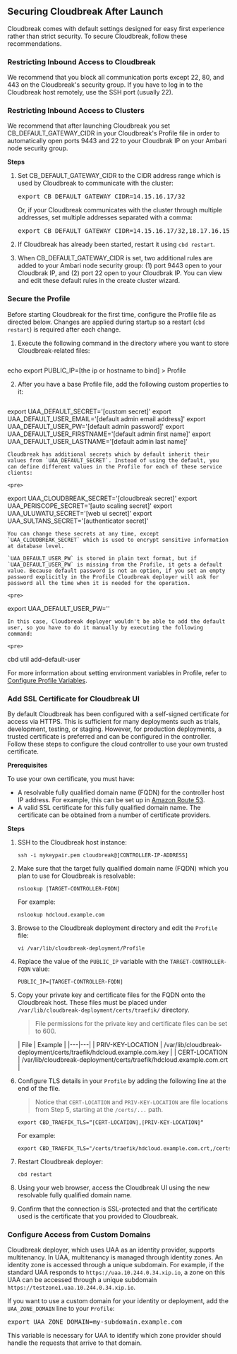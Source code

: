 ## Securing Cloudbreak After Launch

Cloudbreak comes with default settings designed for easy first experience rather than strict security. To secure Cloudbreak, follow these recommendations. 

### Restricting Inbound Access to Cloudbreak  

We recommend that you block all communication ports except 22, 80, and 443 on the Cloudbreak's security group. If you have to log in to the Cloudbreak host remotely, use the SSH port (usually 22).


### Restricting Inbound Access to Clusters 

We recommend that after launching Cloudbreak you set  CB_DEFAULT_GATEWAY_CIDR in your Cloudbreak's Profile file in order to automatically open ports 9443 and 22 to your Cloudbrak IP on your Ambari node security group. 

**Steps** 

1. Set CB_DEFAULT_GATEWAY_CIDR to the CIDR address range which is used by Cloudbreak to communicate with the cluster:
    
    <pre>export CB_DEFAULT_GATEWAY_CIDR=14.15.16.17/32</pre>
    
    Or, if your Cloudbreak communicates with the cluster through multiple addresses, set multiple addresses separated with a comma:
    
    <pre>export CB_DEFAULT_GATEWAY_CIDR=14.15.16.17/32,18.17.16.15/32</pre>
    
2. If Cloudbreak has already been started, restart it using `cbd restart`.     
    
3. When CB_DEFAULT_GATEWAY_CIDR is set, two additional rules are added to your Ambari node security group: (1) port 9443 open to your Cloudbrak IP, and (2) port 22 open to your Cloudbrak IP. You can view and edit these default rules in the create cluster wizard. 


### Secure the Profile 

Before starting Cloudbreak for the first time, configure the Profile file as directed below. Changes are applied during startup so a restart (`cbd restart`) is required after each change.

1. Execute the following command in the directory where you want to store Cloudbreak-related files:

    <pre>
echo export PUBLIC_IP=[the ip or hostname to bind] > Profile
</pre>

[comment]: <> (TO-DO: Do you mean that this needs to be executed in the deployment directory? Or?)

2. After you have a base Profile file, add the following custom properties to it:

    <pre>
export UAA_DEFAULT_SECRET='[custom secret]'
export UAA_DEFAULT_USER_EMAIL='[default admin email address]'
export UAA_DEFAULT_USER_PW='[default admin password]'
export UAA_DEFAULT_USER_FIRSTNAME='[default admin first name]'
export UAA_DEFAULT_USER_LASTNAME='[default admin last name]'
</pre>

    Cloudbreak has additional secrets which by default inherit their values from `UAA_DEFAULT_SECRET`. Instead of using the default, you can define different values in the Profile for each of these service clients:

    <pre>
export UAA_CLOUDBREAK_SECRET='[cloudbreak secret]'
export UAA_PERISCOPE_SECRET='[auto scaling secret]'
export UAA_ULUWATU_SECRET='[web ui secret]'
export UAA_SULTANS_SECRET='[authenticator secret]'
</pre>

    You can change these secrets at any time, except `UAA_CLOUDBREAK_SECRET` which is used to encrypt sensitive information at database level. 
    
[comment]: <> (TO-DO: The info below is explained in a way that is confusing. Can you rephrase?) 

    `UAA_DEFAULT_USER_PW` is stored in plain text format, but if `UAA_DEFAULT_USER_PW` is missing from the Profile, it gets a default value. Because default password is not an option, if you set an empty password explicitly in the Profile Cloudbreak deployer will ask for password all the time when it is needed for the operation.

    <pre>
export UAA_DEFAULT_USER_PW=''
</pre>

    In this case, Cloudbreak deployer wouldn't be able to add the default user, so you have to do it manually by executing the following command:

    <pre>
cbd util add-default-user
</pre>

For more information about setting environment variables in Profile, refer to [Configure Profile Variables](cb-profile.md#configure-profile-variables).


### Add SSL Certificate for Cloudbreak UI 

By default Cloudbreak has been configured with a self-signed certificate for access via HTTPS. This is sufficient for many deployments such as trials, development, testing, or staging. However, for production deployments, a trusted certificate is preferred and can be configured in the controller. Follow these steps to configure the cloud controller to use your own trusted certificate. 

**Prerequisites**

To use your own certificate, you must have:

* A resolvable fully qualified domain name (FQDN) for the controller host IP address. For example, this can be set up in [Amazon Route 53](https://aws.amazon.com/documentation/route53/).  
* A valid SSL certificate for this fully qualified domain name. The certificate can be obtained from a number of certificate providers.  

**Steps**

1. SSH to the Cloudbreak host instance:

    <pre><small>ssh -i mykeypair.pem cloudbreak@[CONTROLLER-IP-ADDRESS]</small></pre>
    
2. Make sure that the target fully qualified domain name (FQDN) which you plan to use for Cloudbreak is resolvable:

    <pre><small>nslookup [TARGET-CONTROLLER-FQDN]</small></pre>
    
    For example:

    <pre><small>nslookup hdcloud.example.com</small></pre>
    
3. Browse to the Cloudbreak deployment directory and edit the `Profile` file:

    <pre><small>vi /var/lib/cloudbreak-deployment/Profile</small></pre>
    
4. Replace the value of the `PUBLIC_IP` variable with the `TARGET-CONTROLLER-FQDN` value:

    <pre><small>PUBLIC_IP=[TARGET-CONTROLLER-FQDN]</small></pre>
    
5. Copy your private key and certificate files for the FQDN onto the Cloudbreak host. These files must be placed under `/var/lib/cloudbreak-deployment/certs/traefik/` directory.

    > File permissions for the private key and certificate files can be set to 600.

    | File | Example |
|---|---|
| PRIV-KEY-LOCATION	| /var/lib/cloudbreak-deployment/certs/traefik/hdcloud.example.com.key |
| CERT-LOCATION	| /var/lib/cloudbreak-deployment/certs/traefik/hdcloud.example.com.crt |

6. Configure TLS details in your `Profile` by adding the following line at the end of the file.

    > Notice that `CERT-LOCATION` and `PRIV-KEY-LOCATION` are file locations from Step 5, starting at the `/certs/...` path.

    <pre><small>export CBD_TRAEFIK_TLS=”[CERT-LOCATION],[PRIV-KEY-LOCATION]”</small></pre>
    
    For example:

    <pre><small>export CBD_TRAEFIK_TLS="/certs/traefik/hdcloud.example.com.crt,/certs/traefik/hdcloud.example.com.key"</small></pre>
    
7. Restart Cloudbreak deployer:

    <pre><small>cbd restart</small></pre>
    
8. Using your web browser, access the Cloudbreak UI using the new resolvable fully qualified domain name.

9. Confirm that the connection is SSL-protected and that the certificate used is the certificate that you provided to Cloudbreak.


### Configure Access from Custom Domains

Cloudbreak deployer, which uses UAA as an identity provider, supports multitenancy. In UAA, multitenancy is managed through identity zones. An identity zone is accessed through a unique subdomain. For example, if the standard UAA responds to `https://uaa.10.244.0.34.xip.io`, a zone on this UAA can be accessed through a unique subdomain `https://testzone1.uaa.10.244.0.34.xip.io`.

If you want to use a custom domain for your identity or deployment, add the `UAA_ZONE_DOMAIN` line to your `Profile`:

<pre>export UAA_ZONE_DOMAIN=my-subdomain.example.com</pre>

This variable is necessary for UAA to identify which zone provider should handle the requests that arrive to that domain.


